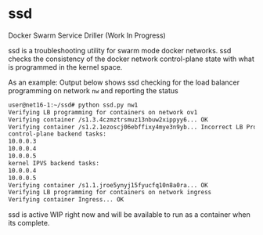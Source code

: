 # ssd
Docker Swarm Service Driller
(Work In Progress)

ssd is a troubleshooting utility for swarm mode docker networks. ssd checks the 
consistency of the docker network control-plane state with what is programmed
in the kernel space.

As an example: Output below shows ssd checking for the load balancer programming on
network `nw` and reporting the status

````bash
user@net16-1:~/ssd# python ssd.py nw1
Verifying LB programming for containers on network ov1
Verifying container /s1.3.4czmztrsmuz13nbuw2xippyy6... OK
Verifying container /s1.2.1ezoscj06ebffixy4mye3n9yb... Incorrect LB Programming for service s1
control-plane backend tasks:
10.0.0.3
10.0.0.4
10.0.0.5
kernel IPVS backend tasks:
10.0.0.4
10.0.0.5
Verifying container /s1.1.jroe5ynyj15fyucfq10n8a0ra... OK
Verifying LB programming for containers on network ingress
Verifying container Ingress... OK
````

ssd is active WIP right now and will be available to run as a container when its complete.

